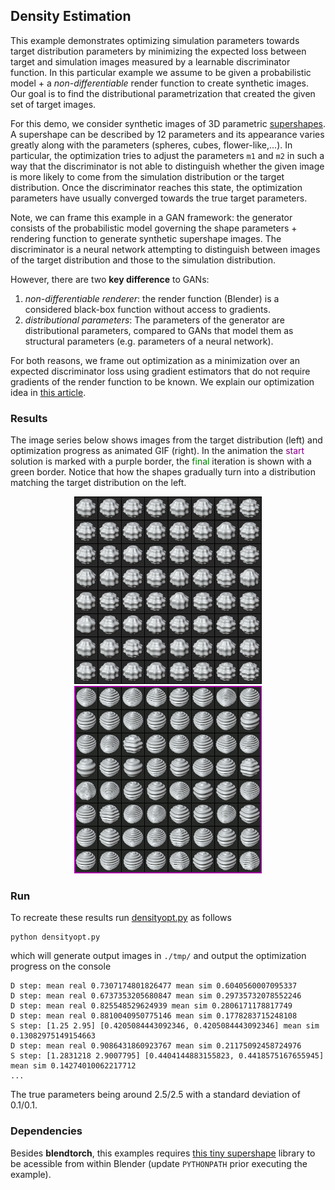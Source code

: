## Density Estimation

This example demonstrates optimizing simulation parameters towards target distribution parameters by minimizing the expected loss between target and simulation images measured by a learnable discriminator function. In this particular example we assume to be given a probabilistic model + a _non-differentiable_ render function to create synthetic images. Our goal is to find the distributional parametrization that created the given set of target images.

For this demo, we consider synthetic images of 3D parametric [supershapes](https://en.wikipedia.org/wiki/Superformula). A supershape can be described by 12 parameters and its appearance varies greatly along with the parameters (spheres, cubes, flower-like,...). In particular, the optimization tries to adjust the parameters `m1` and `m2` in such a way that the discriminator is not able to distinguish whether the given image is more likely to come from the simulation distribution or the target distribution. Once the discriminator reaches this state, the optimization parameters have usually converged towards the true target parameters.

Note, we can frame this example in a GAN framework: the generator consists of the probabilistic model governing the shape parameters + rendering function to generate synthetic supershape images. The discriminator is a neural network attempting to distinguish between images of the target distribution and those to the simulation distribution. 

However, there are two **key difference** to GANs: 
 1. *non-differentiable renderer*: the render function (Blender) is a considered black-box function without access to gradients. 
 1. *distributional parameters*: The parameters of the generator are distributional parameters, compared to GANs that model them as structural parameters (e.g. parameters of a neural network).
 
For both reasons, we frame out optimization as a minimization over an expected discriminator loss using gradient estimators that do not require gradients of the render function to be known. We explain our optimization idea in [this article](etc/blendtorch_stochopt.pdf).

### Results

The image series below shows images from the target distribution (left) and optimization progress as animated GIF (right). In the animation the <span style="color:purple">start</span> solution is marked with a purple border, the <span style="color:green">final</span> iteration is shown with a green border. Notice that how the shapes gradually turn into a distribution matching the target distribution on the left.
<div align="center">
<img src="etc/real.png" width="300">
<img src="etc/densityopt.gif" width="300">
</div>

### Run

To recreate these results run [densityopt.py](./densityopt.py) as follows
```
python densityopt.py
```
which will generate output images in `./tmp/` and output the optimization progress on the console 
```
D step: mean real 0.7307174801826477 mean sim 0.6040560007095337
D step: mean real 0.6737353205680847 mean sim 0.29735732078552246
D step: mean real 0.825548529624939 mean sim 0.2806171178817749
D step: mean real 0.8810040950775146 mean sim 0.1778283715248108
S step: [1.25 2.95] [0.4205084443092346, 0.4205084443092346] mean sim 0.13082975149154663
D step: mean real 0.9086431860923767 mean sim 0.21175092458724976
S step: [1.2831218 2.9007795] [0.4404144883155823, 0.4418575167655945] mean sim 0.14274010062217712
...
```
The true parameters being around 2.5/2.5 with a standard deviation of 0.1/0.1.

### Dependencies

Besides **blendtorch**, this examples requires [this tiny supershape](https://github.com/cheind/supershape) library to be acessible from within Blender (update `PYTHONPATH` prior executing the example).



